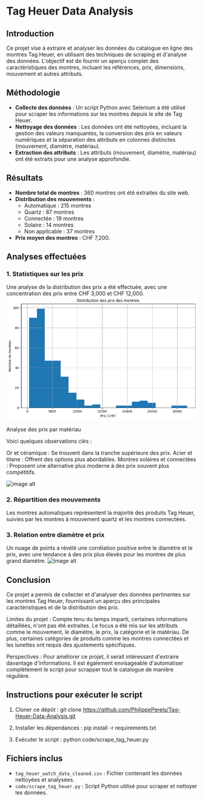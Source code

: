 # Tag Heuer Data Analysis

## Introduction
Ce projet vise à extraire et analyser les données du catalogue en ligne des montres Tag Heuer, en utilisant des techniques de scraping et d'analyse des données. L'objectif est de fournir un aperçu complet des caractéristiques des montres, incluant les références, prix, dimensions, mouvement et autres attributs.

## Méthodologie
- **Collecte des données** : Un script Python avec Selenium a été utilisé pour scraper les informations sur les montres depuis le site de Tag Heuer.
- **Nettoyage des données** : Les données ont été nettoyées, incluant la gestion des valeurs manquantes, la conversion des prix en valeurs numériques et la séparation des attributs en colonnes distinctes (mouvement, diamètre, matériau).
- **Extraction des attributs** : Les attributs (mouvement, diamètre, matériau) ont été extraits pour une analyse approfondie.

## Résultats
- **Nombre total de montres** : 360 montres ont été extraites du site web.
- **Distribution des mouvements** :
    - Automatique : 215 montres
    - Quartz : 87 montres
    - Connectée : 19 montres
    - Solaire : 14 montres
    - Non applicable : 37 montres
- **Prix moyen des montres** : CHF 7,200.

## Analyses effectuées
### 1. Statistiques sur les prix
Une analyse de la distribution des prix a été effectuée, avec une concentration des prix entre CHF 3,000 et CHF 12,000.
![image alt](https://github.com/PhilippePerels/Tag-Heuer-Data-Analysis/blob/72450b72f802803bf8557910e4bac02bdf41c3b0/Distribution%20du%20prix%20des%20montres.png)

Analyse des prix par matériau

Voici quelques observations clés :

Or et céramique : Se trouvent dans la tranche supérieure des prix.
Acier et titane : Offrent des options plus abordables.
Montres solaires et connectées : Proposent une alternative plus moderne à des prix souvent plus compétitifs.

![image alt](https://github.com/PhilippePerels/Tag-Heuer-Data-Analysis/blob/ad696b5040141019df6001e0fca11ba48604645a/Prix%20Moyen%20Par%20Mat%C3%A9riau%20Des%20Montres%20Tag%20Heuer.png)


### 2. Répartition des mouvements
Les montres automatiques représentent la majorité des produits Tag Heuer, suivies par les montres à mouvement quartz et les montres connectées.

### 3. Relation entre diamètre et prix
Un nuage de points a révélé une corrélation positive entre le diamètre et le prix, avec une tendance à des prix plus élevés pour les montres de plus grand diamètre.
![image alt](https://github.com/PhilippePerels/Tag-Heuer-Data-Analysis/blob/88b44fc03ba1fb7df272d4ccfe257eb9c8ab5b9a/Relation%20entre%20le%20diam%C3%A8tre%20et%20le%20prix%20des%20montres.png)

## Conclusion
Ce projet a permis de collecter et d'analyser des données pertinentes sur les montres Tag Heuer, fournissant un aperçu des principales caractéristiques et de la distribution des prix. 

Limites du projet :
Compte tenu du temps imparti, certaines informations détaillées, n'ont pas été extraites. Le focus a été mis sur les attributs comme le mouvement, le diamètre, le prix, la catégorie et le matériau. De plus, certaines catégories de produits comme les montres connectées et les lunettes ont requis des ajustements spécifiques.

Perspectives :
Pour améliorer ce projet, il serait intéressant d'extraire davantage d'informations. Il est également envisageable d'automatiser complètement le script pour scrapper tout le catalogue de manière régulière.

## Instructions pour exécuter le script
1. Cloner ce dépôt :
git clone https://github.com/PhilippePerels/Tag-Heuer-Data-Analysis.git

2. Installer les dépendances :
pip install -r requirements.txt

3. Exécuter le script :
python code/scrape_tag_heuer.py


## Fichiers inclus
- `tag_heuer_watch_data_cleaned.csv` : Fichier contenant les données nettoyées et analysées.
- `code/scrape_tag_heuer.py` : Script Python utilisé pour scraper et nettoyer les données.
